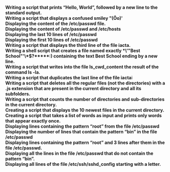 **Writing a script that prints “Hello, World”, followed by a new line to the standard output.**<br>
**Writing a script that displays a confused smiley "(Ôo)'**<br>
**Displaying the content of the /etc/passwd file.**<br>
**Displaying the content of /etc/passwd and /etc/hosts**<br>
**Displaying the last 10 lines of /etc/passwd**<br>
**Displaying the first 10 lines of /etc/passwd**<br>
**Writing a script that displays the third line of the file iacta.**<br>
**Writing a shell script that creates a file named exactly \*\\'"Best School"\'\\*$\?\*\*\*\*\*:) containing the text Best School ending by a new line.**<br>
**Writing a script that writes into the file ls_cwd_content the result of the command ls -la.**<br>
**Writing a script that duplicates the last line of the file iacta**i<br>
**Writing a script that deletes all the regular files (not the directories) with a .js extension that are present in the current directory and all its subfolders.**<br>**Writing a script that counts the number of directories and sub-directories in the current directory.**<br>
**Creating a script that displays the 10 newest files in the current directory.**<br>
**Creating a script that takes a list of words as input and prints only words that appear exactly once.**<br>
**Displaying lines containing the pattern “root” from the file /etc/passwd**<br>
**Displaying the number of lines that contain the pattern “bin” in the file /etc/passwd**<br>
**Displaying lines containing the pattern “root” and 3 lines after them in the file /etc/passwd.**<br>
**Displaying all the lines in the file /etc/passwd that do not contain the pattern “bin”.**<br>
**Displaying all lines of the file /etc/ssh/sshd_config starting with a letter.**
